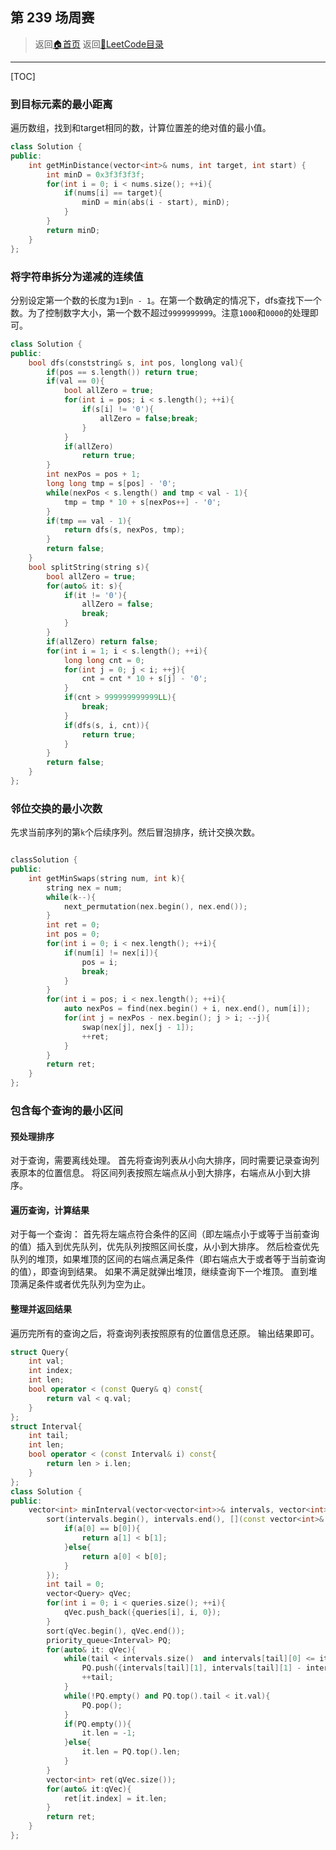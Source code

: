 ## 第 239 场周赛
> 返回[:house:首页](../../../index.html)
> 返回[:rocket:LeetCode目录](../../index.html)

---

[TOC]
### 到目标元素的最小距离
遍历数组，找到和target相同的数，计算位置差的绝对值的最小值。
```cpp
class Solution {
public:
    int getMinDistance(vector<int>& nums, int target, int start) {
        int minD = 0x3f3f3f3f;
        for(int i = 0; i < nums.size(); ++i){
            if(nums[i] == target){
                minD = min(abs(i - start), minD);
            }
        }
        return minD;
    }
};
```
### 将字符串拆分为递减的连续值
分别设定第一个数的长度为`1`到`n - 1`。在第一个数确定的情况下，dfs查找下一个数。为了控制数字大小，第一个数不超过`9999999999`。注意`1000`和`0000`的处理即可。
```cpp
class Solution {
public:
    bool dfs(conststring& s, int pos, longlong val){
        if(pos == s.length()) return true;
        if(val == 0){
            bool allZero = true;
            for(int i = pos; i < s.length(); ++i){
                if(s[i] != '0'){                    
                    allZero = false;break;                
                }            
            }
            if(allZero) 
                return true;        
        }
        int nexPos = pos + 1;
        long long tmp = s[pos] - '0';
        while(nexPos < s.length() and tmp < val - 1){
            tmp = tmp * 10 + s[nexPos++] - '0';        
        }
        if(tmp == val - 1){
            return dfs(s, nexPos, tmp);        
        }
        return false;
    }
    bool splitString(string s){
        bool allZero = true;
        for(auto& it: s){
            if(it != '0'){
                allZero = false;
                break;
            }        
        }
        if(allZero) return false;
        for(int i = 1; i < s.length(); ++i){
            long long cnt = 0;
            for(int j = 0; j < i; ++j){
                cnt = cnt * 10 + s[j] - '0';
            }
            if(cnt > 999999999999LL){
                break;            
            }
            if(dfs(s, i, cnt)){
                return true;
            }
        }
        return false;
    }
};
```
### 邻位交换的最小次数
先求当前序列的第`k`个后续序列。然后冒泡排序，统计交换次数。

```cpp

classSolution {
public:
    int getMinSwaps(string num, int k){
        string nex = num;
        while(k--){            
            next_permutation(nex.begin(), nex.end());        
        }
        int ret = 0;
        int pos = 0;
        for(int i = 0; i < nex.length(); ++i){
            if(num[i] != nex[i]){                
                pos = i;
                break;            
            }        
        }
        for(int i = pos; i < nex.length(); ++i){
            auto nexPos = find(nex.begin() + i, nex.end(), num[i]);
            for(int j = nexPos - nex.begin(); j > i; --j){
                swap(nex[j], nex[j - 1]);         
                ++ret;            
            }        
        }
        return ret;    
    }
};
```

### 包含每个查询的最小区间

#### 预处理排序
对于查询，需要离线处理。
首先将查询列表从小向大排序，同时需要记录查询列表原本的位置信息。
将区间列表按照左端点从小到大排序，右端点从小到大排序。

#### 遍历查询，计算结果
对于每一个查询：
首先将左端点符合条件的区间（即左端点小于或等于当前查询的值）插入到优先队列，优先队列按照区间长度，从小到大排序。
然后检查优先队列的堆顶，如果堆顶的区间的右端点满足条件（即右端点大于或者等于当前查询的值），即查询到结果。
如果不满足就弹出堆顶，继续查询下一个堆顶。
直到堆顶满足条件或者优先队列为空为止。

#### 整理并返回结果
遍历完所有的查询之后，将查询列表按照原有的位置信息还原。
输出结果即可。

```cpp
struct Query{
    int val;
    int index;
    int len;
    bool operator < (const Query& q) const{
        return val < q.val;
    }
};
struct Interval{
    int tail;
    int len;
    bool operator < (const Interval& i) const{
        return len > i.len;
    }
};
class Solution {
public:
    vector<int> minInterval(vector<vector<int>>& intervals, vector<int>& queries) {
        sort(intervals.begin(), intervals.end(), [](const vector<int>& a, const vector<int>& b){
            if(a[0] == b[0]){
                return a[1] < b[1];
            }else{
                return a[0] < b[0];
            }
        });
        int tail = 0;
        vector<Query> qVec;
        for(int i = 0; i < queries.size(); ++i){
            qVec.push_back({queries[i], i, 0});
        }
        sort(qVec.begin(), qVec.end());
        priority_queue<Interval> PQ;
        for(auto& it: qVec){
            while(tail < intervals.size()  and intervals[tail][0] <= it.val){                
                PQ.push({intervals[tail][1], intervals[tail][1] - intervals[tail][0] + 1});
                ++tail;
            }
            while(!PQ.empty() and PQ.top().tail < it.val){
                PQ.pop();
            }
            if(PQ.empty()){
                it.len = -1;
            }else{
                it.len = PQ.top().len;    
            }
        }
        vector<int> ret(qVec.size());
        for(auto& it:qVec){
            ret[it.index] = it.len;
        }
        return ret;
    }
};

```